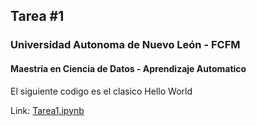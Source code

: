 ## Tarea #1
### Universidad Autonoma de Nuevo León - FCFM
#### Maestría en Ciencia de Datos - Aprendizaje Automatico

El siguiente codigo es el clasico Hello World

Link:
[Tarea1.ipynb](Tarea1.ipynb)

